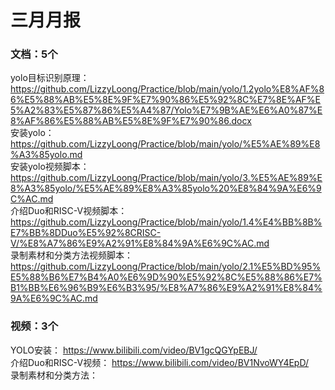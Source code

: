 # 三月月报

### 文档：5个
yolo目标识别原理：   https://github.com/LizzyLoong/Practice/blob/main/yolo/1.2yolo%E8%AF%86%E5%88%AB%E5%8E%9F%E7%90%86%E5%92%8C%E7%8E%AF%E5%A2%83%E5%87%86%E5%A4%87/Yolo%E7%9B%AE%E6%A0%87%E8%AF%86%E5%88%AB%E5%8E%9F%E7%90%86.docx   
安装yolo：https://github.com/LizzyLoong/Practice/blob/main/yolo/%E5%AE%89%E8%A3%85yolo.md       
安装yolo视频脚本：https://github.com/LizzyLoong/Practice/blob/main/yolo/3.%E5%AE%89%E8%A3%85yolo/%E5%AE%89%E8%A3%85yolo%20%E8%84%9A%E6%9C%AC.md     
介绍Duo和RISC-V视频脚本：  https://github.com/LizzyLoong/Practice/blob/main/yolo/1.4%E4%BB%8B%E7%BB%8DDuo%E5%92%8CRISC-V/%E8%A7%86%E9%A2%91%E8%84%9A%E6%9C%AC.md     
录制素材和分类方法视频脚本：  https://github.com/LizzyLoong/Practice/blob/main/yolo/2.1%E5%BD%95%E5%88%B6%E7%B4%A0%E6%9D%90%E5%92%8C%E5%88%86%E7%B1%BB%E6%96%B9%E6%B3%95/%E8%A7%86%E9%A2%91%E8%84%9A%E6%9C%AC.md    



### 视频：3个
YOLO安装：   https://www.bilibili.com/video/BV1gcQGYpEBJ/    
介绍Duo和RISC-V视频：  https://www.bilibili.com/video/BV1NvoWY4EpD/      
录制素材和分类方法：   
